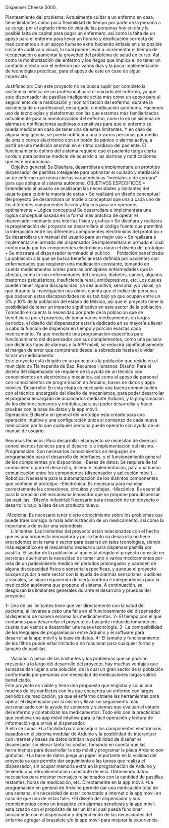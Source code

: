 Dispenser Cheese 5000.

Planteamiento del problema:
Actualmente cuidar a un enfermo en casa, tiene limitantes como poca flexibilidad de tiempo por parte de la persona a su cargo, por el agitado ritmo de vida de las personas hoy en día y la posible falta de capital para pagar un enfermero, así como la falta de un apoyo para el enfermo para llevar un horario y dosificación correcta de medicamentos sin un apoyo humano extra haciendo énfasis en una posible limitante auditiva o visual, lo cual puede llevar a incrementar el tiempo de recuperación o aumentar la gravedad del problema de salud en curso.
Así como la monitorización del enfermo y los riegos que implica el no tener un contacto directo con el enfermo por varios días y la poca implementación de tecnologías prácticas, para el apoyo de este en caso de algún imprevisto.                                                                                                                                                                                    

Justificación:
Con este proyecto no se busca suplir por completo la asistencia médica de un profesional para el cuidado del enfermo, ya que este dispensador de pastillas inteligente actúa más como un apoyo para el seguimiento de la medicación y monitorización del enfermo, durante la asistencia de un profesional, encargado, o medicación autónoma.
Haciendo uso de tecnologías y plataformas con las que estamos más familiarizados actualmente para la monitorización del enfermo, como lo es un sistema de alarmas o notificaciones auditivas o sensitivas para que el enfermo se pueda medicar en caso de tener una de estas limitantes. Y en caso de alguna negligencia, se pueda notificar a una o varias personas por medio de sms o correo electrónico con un botón de pánico o alarma activa, a partir de una medición anormal en el ritmo cardiaco del paciente.
El funcionamiento óptimo del sistema requiere que el paciente tenga cierta cordura para poderse medicar de acuerdo a las alarmas y notificaciones que este proporciona.     
 
Objetivo general:
Se Diseñara, desarrollara e implementara un prototipo dispensador de pastillas inteligente para optimizar el cuidado y mediación un de enfermo que reúna ciertas características “mentales o de cordura” para que aplique el sistema autónomo.
OBJETIVOS ESPECIFICOS
•	Entendiendo al usuario 
se analizaran las necesidades y limitantes del usuario para cubrir la maoria de estas
•	Se realizará un diseño conceptual del proyecto 
Se desarrollara un modelo conceptual que una a cada uno de los diferentes componentes físicos y lógicos para ser operados optimamente
•	Lógica conceptual 
Se desarrollara e implementara una lógica conceptual basada en la forma más práctica de operar el dispensador mediante una interfaz física y grafica
•	Se diseñara y realizara la programación del proyecto 
se desarrollara el código fuente que permitirá la interacción entre los diferentes componentes electrónicos del prototipo
•	Se desarrollara un manual del usuario para un mejor uso
•	Se realizara e implementara el armado del dispensador 
Se implementara el armado el cual conformado por los componentes electrónicos darán el diseño del prototipo
•	Se mostrara el dispensador terminado al publico 
 
 Población beneficiada:
La población a la que se busca beneficiar está definida por pacientes con enfermedades que requieren una medicación constante, tomando en cuenta medicamentos orales para las principales enfermedades que la afectan, como lo son enfermedades del corazón, diabetes, cáncer, algunos trastornos psiquiátricos, insuficiencia renal, antidepresivos, etc.
Los cuales pueden tener alguna discapacidad, ya sea auditiva, sensorial y/o visual, ya que durante la investigación nos dimos cuenta que el índice de personas que padecen estas discapacidades no es tan bajo ya que ocupan entre un 5% y 10% de la población del estado de México, así que el proyecto tiene la posibilidad de tener un impacto significativo en este sector de la población.
Tomando en cuenta la necesidad por parte de la población que se beneficiaría por el proyecto, de tomar varios medicamentos en largos periodos, el diseño del dispensador estaría dedicado en su mayoría a llevar a cabo la función de dispensar en tiempo y porción exactas cada medicamento.
Ya que mediante una programación específica para funcionamiento del dispensador con sus complementos, como una pulsera con distintos tipos de alarmas y la APP móvil, se reducirá significativamente el margen de error que comprende desde la sobredosis hasta el olvidar tomar un medicamento.    
Este proyecto está dirigido en un principio a la población que reside en el municipio de Tlalnepantla de Baz.
Recursos Humanos:
Diseño: Para el diseño del dispensador se requiere de la ayuda de un técnico con conocimientos en electrónica y mecánica, así como el apoyo de personal con conocimientos de programación en Arduino, bases de datos y apps móviles.
Desarrollo: En esta etapa es necesaria una buena comunicación con el técnico encargado del diseño de mecanismos, para poder desarrollar el programa encargado de accionarlos mediante Arduino, y la programación de los distintos sensores y módulos, para así poder desarrollar y hacer pruebas con la base de datos y la app móvil.    
Operación: El diseño en general del prototipo esta creado para una operación intuitiva y una configuración única al comienzo de cada nueva medicación por lo que cualquier persona puede operarlo con ayuda de un manual de usuario.

Recursos técnicos:
Para desarrollar el proyecto se necesitan de diversos conocimientos técnicos para el desarrollo e implementación del mismo. 
-Programación: Son necesarios conocimientos en lenguajes de programación para el desarrollo de interfaces, y el funcionamiento general de los componentes y/o dispositivos.
-Bases de datos: Se requiere de tal conocimiento para el desarrollo, diseño e implementación, para una buena comunicación entre los componentes (dispensador y aplicación móvil).
-Robótica: Necesaria para la automatización de los distintos componentes que contiene el prototipo.
-Electrónica: Es necesaria para manejar correctamente las conexiones, circuitos y voltajes. 
-Mecánica: Es esencial para la creación del mecanismo innovador que se propone para dispensar las pastillas. 
-Diseño industrial: Necesario para creación de un proyecto o desarrollo bajo la idea de un producto nuevo.

-Medicina: Es necesario tener cierto conocimiento sobre los problemas que puede traer consigo la mala administración de un medicamento, así como la importancia de evitar una sobredosis.  
 
Limitantes:
Las limitantes del proyecto están relacionadas con el hecho que es una propuesta innovadora y por lo tanto su desarrollo no tiene precedentes en la rama o sector para basarse en tales tecnologías, siendo más específico en el mecanismo necesario para dispensar pastilla por pastilla. 
El sector de la población al que está dirigido el proyecto consiste en personas que tienen la necesidad de tomar uno o varios medicamentos por más de un padecimiento medico en periodos prolongados y padecen de alguna discapacidad física o sensorial específicas, y aunque el proyecto busque ayudar a este sector con la ayuda de alarmas sensoriales, audibles y visuales, se sigue requiriendo de cierta cordura e independencia para la medicación autónoma que propone el sistema. 
A continuación, se desglosan las limitantes generales durante el desarrollo y pruebas del proyecto:
 
1-	Una de las limitantes tiene que ver directamente con la salud del paciente, al llevarse a cabo una falla en el funcionamiento del dispensador al dispensar de manera errónea los medicamentos.
2-	El tiempo con el que contamos para desarrollar el proyecto es bastante reducido tomando en cuenta que vamos a desarrollar una nueva tecnología.
3-	La compatibilidad de los lenguajes de programación entre Arduino y el software para desarrollar la app móvil y la base de datos.
4-	El tamaño y funcionamiento de los filtros puede estar limitado a no funcionar para cualquier forma y tamaño de pastillas. 

 
Vialidad:
A pesar de las limitantes y los problemas que se podrían presentar a lo largo del desarrollo del proyecto, hay muchas ventajas que sumadas dan lugar a una solución, de la cual un gran sector de la población conformado por personas con necesidad de medicaciones largas saldrá beneficiado.    
Este proyecto es viable y tiene una propuesta que engloba y soluciona muchos de los conflictos con los que encuentra un enfermo con largos periodos de medicación, ya que el enfermo obtiene las herramientas para operar el dispensador por sí mismo y llevar un seguimiento más personalizado con la ayuda de sensores y sistemas que evalúan el estado del enfermo y contabilizan los medicamentos. Todo ello con la practicidad que conlleva una app móvil intuitiva para la fácil operación y lectura de información que arroja el dispensador.  
A ello se suma:
*La facilidad para conseguir los componentes electrónicos basados en el sistema modular de Arduino y la posibilidad de interactuar con internet y bases de datos brindan la posibilidad de diseñar el dispensador sin elevar tanto los costos, tomando en cuenta que las herramientas para desarrollar la app móvil y programar la placa Arduino son gratuitas.
*La base de datos juega un papel importante en la vialidad del proyecto ya que permite dar seguimiento a las tareas que realiza el dispensador, sin ocupar memoria extra en la programación de Arduino y teniendo una retroalimentación constante de esta. Obteniendo datos necesarios para mostrar mensajes relacionados con la cantidad de pastillas restantes, horas de medicación, etc. Directamente en la app móvil. 
*La programación en general de Arduino permite dar una medicación total de una semana, sin necesidad de estar conectado a internet o la app móvil en caso de que una de estas falle.
*El diseño del dispensador y sus complementos como un brazalete con alarmas sensitivas y la app móvil, esta creado con el propósito de ser un kit el cual pueda funcionar únicamente con el dispensador y dependiendo de las necesidades del enfermo agregar el brazalete y/o la app móvil para mejorar la experiencia.

